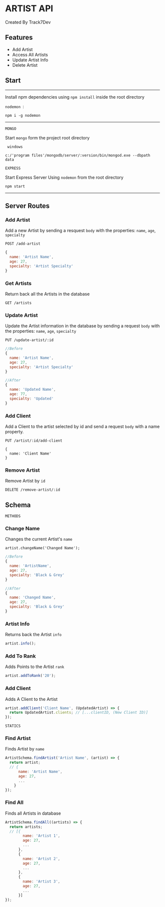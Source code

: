 # **ARTIST API**
Created By Track7Dev

## **Features**
- Add Artist
- Access All Artists
- Update Artist Info
- Delete Artist

## **Start**
- --
Install npm dependencies using ``` npm install ``` inside the root directory

``` nodemon  ```: 
```
npm i -g nodemon
```

- --
``` MONGO  ```

Start ``` mongo ``` form the project root directory

 ``` windows``` 


```
c:/'program files'/mongodb/server/:version/bin/mongod.exe --dbpath data
```

``` EXPRESS ```

Start Express Server Using ``` nodemon ``` from the root directory

```
npm start
```

- --
## **Server Routes**
### **Add Artist**

Add a new Artist by sending a resquest ```body``` with the properties: ```name```, ```age```, ```specialty```
```
POST /add-artist
```
```javascript
{
  name: 'Artist Name',
  age: 27,
  specialty: 'Artist Specialty'
}
```
### **Get Artists**

Return back all the Artists in the database
```
GET /artists
```

### **Update Artist**

Update the Artist information in the database by sending a request ```body``` with the properties: ```name```, ```age```, ```specialty```
```
PUT /update-artist/:id
```
```javascript
//Before
{
  name: 'Artist Name',
  age: 27,
  specialty: 'Artist Specialty'
}

//After
{
  name: 'Updated Name',
  age: 77,
  specialty: 'Updated'
}
```

### **Add Client**
Add a Client to the artist selected by id and send a request ```body``` with a name property.
```
PUT /artist/:id/add-client
```
```
{
  name: 'Client Name'
}
```

### **Remove Artist**
Remove Artist by ```id```
```
DELETE /remove-artist/:id
```

## **Schema**

```METHODS```
### **Change Name**
Changes the current Artist's ```name```
```
artist.changeName('Changed Name');
```
```javascript
//Before
{
  name: 'ArtistName',
  age: 27,
  specialty: 'Black & Grey'
}

//After
{
  name: 'Changed Name',
  age: 27,
  specialty: 'Black & Grey'
}
```

### **Artist Info**
Returns back the Artist ```info```
```javascript
artist.info();
```
### **Add To Rank**
Adds Points to the Artist ```rank```
```javascript
artist.addToRank('20');
```
### **Add Client**
Adds A Client to the Artist
```javascript
artist.addClient('Client Name', (UpdatedArtist) => {
  return UpdatedArtist.clients; // [...clientID, (New Client ID)]
});
```
``` STATICS ```
### **Find Artist**
Finds Artist by ```name```
```javascript
ArtistSchema.findArtist('Artist Name', (artist) => {
  return artist; 
  // {
      name: 'Artist Name',
      age: 27,
      ...
    }
});
```
### **Find All**
Finds all Artists in database
```javascript
ArtistSchema.findAll((artists) => {
  return artists;
  // [{
        name: 'Artist 1',
        age: 27,
        ...
      },
      {
        name: 'Artist 2',
        age: 27,
        ...
      },
      {
        name: 'Artist 3',
        age: 27,
        ...
      }]
});
```
